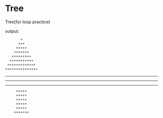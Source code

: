 # Tree
Tree(for loop practice)

output:


           *
          ***
         *****
        *******
       *********
      ***********
     *************
    ***************
   *****************
  *******************
 *********************
         *****
         *****
         *****
         *****
         *****
        *******
